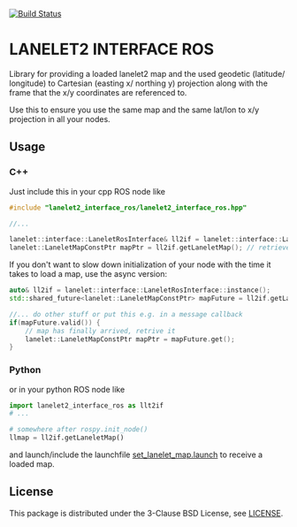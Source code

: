 [![Build Status](https://api.travis-ci.org/coincar-sim/lanelet2_interface_ros.svg)](https://travis-ci.org/coincar-sim/lanelet2_interface_ros)

# LANELET2 INTERFACE ROS

Library for providing a loaded lanelet2 map and the used geodetic (latitude/ longitude) to Cartesian (easting x/ northing y) projection along with the frame that the x/y coordinates are referenced to.

Use this to ensure you use the same map and the same lat/lon to x/y projection in all your nodes.

## Usage

### C++
Just include this in your cpp ROS node like

```cpp
#include "lanelet2_interface_ros/lanelet2_interface_ros.hpp"

//...

lanelet::interface::LaneletRosInterface& ll2if = lanelet::interface::LaneletRosInterface::instance();
lanelet::LaneletMapConstPtr mapPtr = ll2if.getLaneletMap(); // retrieves the map. May take a while if this if the first call.
```

If you don't want to slow down initialization of your node with the time it takes to load a map, use the async version:
```cpp
auto& ll2if = lanelet::interface::LaneletRosInterface::instance();
std::shared_future<lanelet::LaneletMapConstPtr> mapFuture = ll2if.getLaneletMapAsync(); // spawns a new thread that loads the map, returns instantly

//... do other stuff or put this e.g. in a message callback
if(mapFuture.valid()) {
    // map has finally arrived, retrive it
    lanelet::LaneletMapConstPtr mapPtr = mapFuture.get();
}
```

### Python
or in your python ROS node like

```python
import lanelet2_interface_ros as llt2if
# ...

# somewhere after rospy.init_node()
llmap = ll2if.getLaneletMap()
```

and launch/include the launchfile [set_lanelet_map.launch](/launch/set_lanelet_map.launch) to receive a loaded map.

## License
This package is distributed under the 3-Clause BSD License, see [LICENSE](LICENSE).
